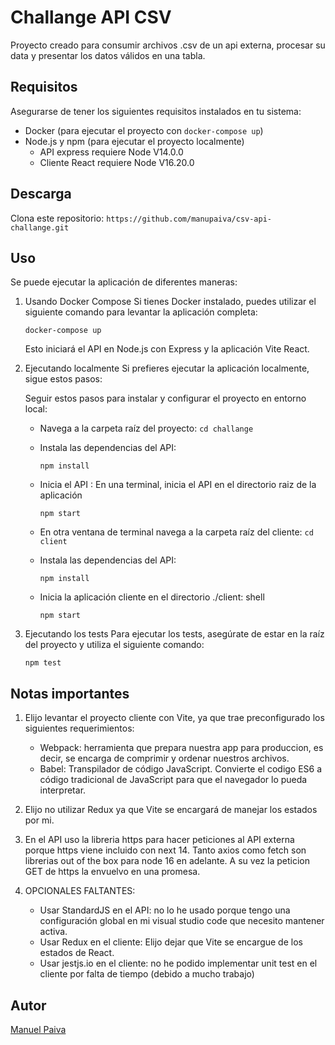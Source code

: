 # Challange API CSV

Proyecto creado para consumir archivos .csv de un api externa, procesar su data y presentar los datos válidos en una tabla.

## Requisitos

Asegurarse de tener los siguientes requisitos instalados en tu sistema:

- Docker (para ejecutar el proyecto con `docker-compose up`)
- Node.js y npm (para ejecutar el proyecto localmente)
  - API express requiere Node V14.0.0
  - Cliente React requiere Node V16.20.0

## Descarga

Clona este repositorio: `https://github.com/manupaiva/csv-api-challange.git`

## Uso

Se puede ejecutar la aplicación de diferentes maneras:

1. Usando Docker Compose
   Si tienes Docker instalado, puedes utilizar el siguiente comando para levantar la aplicación completa:

   ```shell
   docker-compose up
   ```

   Esto iniciará el API en Node.js con Express y la aplicación Vite React.

2. Ejecutando localmente
   Si prefieres ejecutar la aplicación localmente, sigue estos pasos:

   Seguir estos pasos para instalar y configurar el proyecto en entorno local:

   - Navega a la carpeta raíz del proyecto: `cd challange`

   - Instala las dependencias del API:

     ```shell
     npm install
     ```

   - Inicia el API :
     En una terminal, inicia el API en el directorio raiz de la aplicación

     ```shell
     npm start
     ```

   - En otra ventana de terminal navega a la carpeta raíz del cliente: `cd client`
   - Instala las dependencias del API:

     ```shell
     npm install
     ```

   - Inicia la aplicación cliente en el directorio ./client:
     shell

     ```shell
     npm start
     ```

3. Ejecutando los tests
   Para ejecutar los tests, asegúrate de estar en la raíz del proyecto y utiliza el siguiente comando:

   ```shell
   npm test
   ```

## Notas importantes

1. Elijo levantar el proyecto cliente con Vite, ya que trae preconfigurado los siguientes requerimientos:

   - Webpack: herramienta que prepara nuestra app para produccion, es decir, se encarga de comprimir y ordenar nuestros archivos.
   - Babel: Transpilador de código JavaScript. Convierte el codigo ES6 a código tradicional de JavaScript para que el navegador lo pueda interpretar.

2. Elijo no utilizar Redux ya que Vite se encargará de manejar los estados por mi.

3. En el API uso la libreria https para hacer peticiones al API externa porque https viene incluido con next 14. Tanto axios como fetch son librerias out of the box para node 16 en adelante. A su vez la peticion GET de https la envuelvo en una promesa.

4. OPCIONALES FALTANTES:
   - Usar StandardJS en el API: no lo he usado porque tengo una configuración global en mi visual studio code que necesito mantener activa.
   - Usar Redux en el cliente: Elijo dejar que Vite se encargue de los estados de React.
   - Usar jestjs.io en el cliente: no he podido implementar unit test en el cliente por falta de tiempo (debido a mucho trabajo)

## Autor

[Manuel Paiva](https://www.linkedin.com/in/manupaiva73/)
